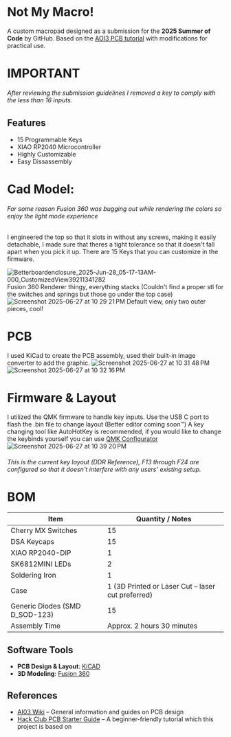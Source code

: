 # Not My Macro!
A custom macropad designed as a submission for the **2025 Summer of Code** by GitHub.
Based on the [AOI3 PCB tutorial](https://wiki.ai03.com/) with modifications for practical use.

# IMPORTANT
###### After reviewing the submission guidelines I removed a key to comply with the less than 16 inputs.

## Features
* 15 Programmable Keys
* XIAO RP2040 Microcontroller
* Highly Customizable
* Easy Dissassembly

# Cad Model:
###### For some reason Fusion 360 was bugging out while rendering the colors so enjoy the light mode experience

I engineered the top so that it slots in without any screws, making it easily detachable, I made sure that theres a tight tolerance so that it doesn't fall apart when you pick it up.
There are 15 Keys that you can customize in the firmware.

![Betterboardenclosure_2025-Jun-28_05-17-13AM-000_CustomizedView39211341282](https://github.com/user-attachments/assets/659057f5-1761-4c7f-b1e1-013fb174015c)
Fusion 360 Renderer thingy, everything stacks (Couldn't find a proper stl for the switches and springs but those go under the top case)
![Screenshot 2025-06-27 at 10 29 21 PM](https://github.com/user-attachments/assets/7649f171-8828-411c-861e-ed5daf3e58da)
Default view, only two outer pieces, cool!


# PCB

I used KiCad to create the PCB assembly, used their built-in image converter to add the graphic.
![Screenshot 2025-06-27 at 10 31 48 PM](https://github.com/user-attachments/assets/49ee7122-0a49-4b9d-8af4-1413a1ea68eb)
![Screenshot 2025-06-27 at 10 32 16 PM](https://github.com/user-attachments/assets/f5b29e2e-012a-4501-97b5-9b2b3c055543)


# Firmware & Layout

I utilized the QMK firmware to handle key inputs. Use the USB C port to flash the .bin file to change layout (Better editor coming soon™)
A key changing tool like AutoHotKey is recommended, if you would like to change the keybinds yourself you can use [QMK Configurator](https://config.qmk.fm/#/atset/at16/LAYOUT_ortho_4x4)
![Screenshot 2025-06-27 at 10 39 20 PM](https://github.com/user-attachments/assets/e8579adf-f722-47c8-b4d8-879e88e43fb9)
###### This is the current key layout (DDR Reference), F13 through F24 are configured so that it doesn't interfere with any users' existing setup.

# BOM
| Item                                      | Quantity / Notes                                  |
|-------------------------------------------|----------------------------------------------------|
| Cherry MX Switches                        | 15                                                 |
| DSA Keycaps                               | 15                                                 |
| XIAO RP2040-DIP                           | 1                                                  |
| SK6812MINI LEDs                           | 2                                                  |
| Soldering Iron                            | 1                                                  |
| Case                                      | 1 (3D Printed or Laser Cut – laser cut preferred) |
| Generic Diodes (SMD D_SOD-123)            | 15                                                 |
| Assembly Time                             | Approx. 2 hours 30 minutes                         |







## Software Tools

* **PCB Design & Layout**: [KiCAD](https://www.kicad.org/)
* **3D Modeling**: [Fusion 360](https://www.autodesk.com/products/fusion-360/overview)

## References

* [AI03 Wiki](https://wiki.ai03.com/) – General information and guides on PCB design
* [Hack Club PCB Starter Guide](https://hackpad.hackclub.com/) – A beginner-friendly tutorial which this project is based on

